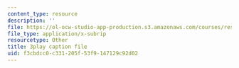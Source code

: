 ```yaml
---
content_type: resource
description: ''
file: https://ol-ocw-studio-app-production.s3.amazonaws.com/courses/res-6-012-introduction-to-probability-spring-2018/f3cbdcc0c331205f53f9147129c92d02_jXf5Sz7V87I.srt
file_type: application/x-subrip
resourcetype: Other
title: 3play caption file
uid: f3cbdcc0-c331-205f-53f9-147129c92d02
---
```

